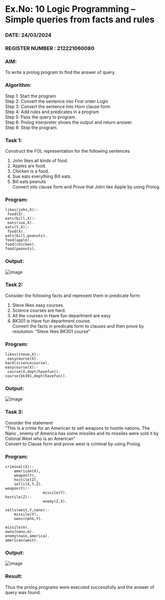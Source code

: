 # Ex.No: 10  Logic Programming –  Simple queries from facts and rules
### DATE: 24/03/2024                                                                           
### REGISTER NUMBER : 212221060080
### AIM: 
To write a prolog program to find the answer of query. 
###  Algorithm:
 Step 1: Start the program <br> 
 Step 2: Convert the sentence into First order Logic  <br> 
 Step 3:  Convert the sentence into Horn clause form  <br> 
 Step 4: Add rules and predicates in a program   <br> 
 Step 5:  Pass the query to program. <br> 
 Step 6: Prolog interpreter shows the output and return answer. <br> 
 Step 8:  Stop the program.
### Task 1:
Construct the FOL representation for the following sentences <br> 
1.	John likes all kinds of food.  <br> 
2.	Apples are food.  <br> 
3.	Chicken is a food.  <br> 
4.	Sue eats everything Bill eats. <br> 
5.	 Bill eats peanuts  <br> 
   Convert into clause form and Prove that John like Apple by using Prolog. <br> 
### Program:
~~~
likes(john,X):- 
 food(X). 
eats(bill,X):- 
 eats(sue,X). 
eats(Y,X):- 
 food(X). 
eats(bill,peanuts). 
food(apple). 
food(chicken). 
food(peanuts).
~~~


### Output:
![image](https://github.com/Hariniinirah/AI_Lab_2023-24/assets/139902887/97c0fd68-3081-4c19-a13d-98c6452325eb)


### Task 2:
Consider the following facts and represent them in predicate form: <br>              
1.	Steve likes easy courses. <br> 
2.	Science courses are hard. <br> 
3. All the courses in Have fun department are easy <br> 
4. BK301 is Have fun department course.<br> 
Convert the facts in predicate form to clauses and then prove by resolution: “Steve likes BK301 course”<br> 

### Program:
~~~
likes(steve,X):- 
 easycourse(X). 
hard(sciencecourse). 
easycourse(X):- 
 course(X,dept(havefun)). 
course(bk301,dept(havefun)).
~~~


### Output:
![image](https://github.com/Hariniinirah/AI_Lab_2023-24/assets/139902887/10145381-bc51-4781-90dc-697dbd36a607)


### Task 3:
Consider the statement <br> 
“This is a crime for an American to sell weapons to hostile nations. The Nano , enemy of America has some missiles and its missiles were sold it by Colonal West who is an American” <br> 
Convert to Clause form and prove west is criminal by using Prolog.<br> 
### Program:
~~~
criminal(X):-
	american(X),
	weapon(Y),
	hostile(Z),
	sells(X,Y,Z).
weapon(Y):-
                 missile(Y).
hostile(Z):-
                 enemy(Z,X).

sells(west,Y,nano):-
	missile(Y),
	owns(nano,Y).

missile(m).
owns(nano,m).
enemy(nano,america).
american(west).
~~~


### Output:
![image](https://github.com/Hariniinirah/AI_Lab_2023-24/assets/139902887/0f50a8e7-478f-4cd3-95b8-98631f4752ab)


### Result:
Thus the prolog programs were executed successfully and the answer of query was found.
